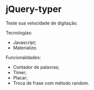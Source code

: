 # jQuery-typer

Teste sua velocidade de digitação.

Tecnologias:

 - Javascript;
 - Materialize.

Funcionalidades:

 - Contador de palavras;
 - Timer;
 - Placar;
 - Troca de frase com método random.
